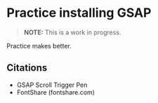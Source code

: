 # Practice installing GSAP

> **NOTE:** This is a work in progress.

Practice makes better.

## Citations
* GSAP Scroll Trigger Pen 
* FontShare (fontshare.com)
